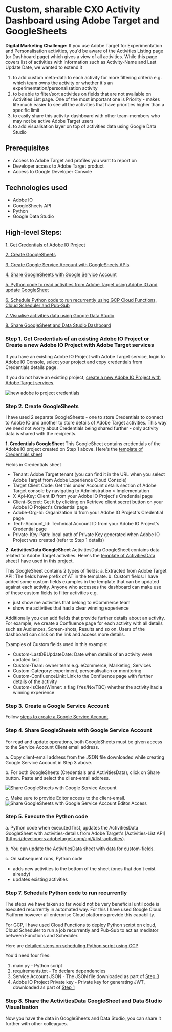 
# Custom, sharable CXO Activity Dashboard using Adobe Target and GoogleSheets

**Digital Marketing Challenge:** If you use Adobe Target for Experimentation and Personalisation activities, you'd be aware of the Activities Listing page (or Dashboard page) which gives a view of all activities. While this page covers list of activities with information such as Activity-Name and Last Update Date, we wanted to extend it
1. to add custom meta-data to each activity for more filtering criteria e.g. which team owns the activity or whether it's an experimentation/personalisation activity
2. to be able to filter/sort activities on fields that are not available on Activities List page. One of the most important one is Priority - makes life much easier to see all the activities that have priorities higher than a specific limit
3. to easily share this activity-dashboard with other team-members who may not be active Adobe Target users
4. to add visualisation layer on top of activities data using Google Data Studio
 
## Prerequisites
- Access to Adobe Target and profiles you want to report on
- Developer access to Adobe Target product
- Access to  Google Developer Console

## Technologies used
- Adobe IO
- GoogleSheets API
- Python
- Google Data Studio


## High-level Steps:
[1. Get Credentials of Adobe IO Project](#step1)

[2. Create GoogleSheets](#step2)

[3. Create Google Service Account with GoogleSheets APIs](#step3)

[4. Share GoogleSheets with Google Service Account](#step4)

[5. Python code to read activities from Adobe Target using Adobe IO and update GoogleSheet](#step5)

[6. Schedule Python code to run recurrently using GCP Cloud Functions, Cloud Scheduler and Pub-Sub](#step6)

[7. Visualise activities data using Google Data Studio](#step7)

[8. Share GoogleSheet and Data Studio Dashboard](#step8)


### <a name="step1"></a> Step 1. Get Credentials of an existing Adobe IO Project or Create a new Adobe IO Project with Adobe Target services
If you have an existing Adobe IO Project with Adobe Target service, login to Adobe IO Console, select your project and copy credentials from Credentials details page.

If you do not have an existing project,  [create a new Adobe IO Project with Adobe Target services](https://github.com/pierian-co/custom-cxo-activity-dashboard-adobe-target-googlesheets/blob/main/create_adobeioproject_target.md).

![new adobe io project credentials](https://user-images.githubusercontent.com/71815964/104573955-6a404700-564d-11eb-9711-a1f47cf99454.png)


### <a name="step2"></a> Step 2. Create GoogleSheets
I have used 2 separate GoogleSheets - one to store Credentials to connect to Adobe IO and another to store details of Adobe Target activities. This way we need not worry about Credentials being shared further - only activity data is shared with the recipients. 

**1. Credentials GoogleSheet** 
This GoogleSheet contains credentials of the Adobe IO project created on Step 1 above. Here's the [template of Credentials sheet](https://docs.google.com/spreadsheets/d/1nkF3EE3WL0UGhtFFFxjhG1OkDKyGSIBuW6Fd3kcmJa4/edit?usp=sharing)

Fields in Credentials sheet
- Tenant: Adobe Target tenant (you can find it in the URL when you select Adobe Target from Adobe Experience Cloud Console)
- Target Client Code: Get this under Account details section of Adobe Target console by navigating to Administration > Implementation 
- X-Api-Key: Client ID from your Adobe IO Project's Credential page
- Client-Secret: Get it by clicking on Retrieve client secret button on your Adobe IO Project's Credential page
- Adobe-Org-Id: Organization Id from your Adobe IO Project's Credential page
- Tech-Account_Id: Technical Account ID from your Adobe IO Project's Credential page
- Private-Key-Path: local path of Private Key generated when Adobe IO Project was created (refer to Step 1 details)

**2. ActivitiesData GoogleSheet**
ActivitiesData GoogleSheet contains data related to Adobe Target activities. Here's the [template of ActivitiesData sheet](https://docs.google.com/spreadsheets/d/1lk5btAUQAwO6IfaA4UeqSIF29wnC7zNNvsA_Dyoophw/edit?usp=sharing) I have used in this project.

This GoogleSheet contains 2 types of fields:
a. Extracted from Adobe Target API: The fields have prefix of AT in the template.
b. Custom fields: I have added some custom fields examples in the template that can be updated against each activity. Anyone who accesses the dashboard can make use of these custom fields to filter activities e.g. 
- just show me activities that belong to eCommerce team
- show me activities that had a clear winning experience

Additionally you can add fields that provide further details about an activity. For example, we create a Confluence page for each activity with all details such as Audiences, Screen-shots, Results and so on. Users of the dashboard can click on the link and access more details.

Examples of Custom fields used in this example:
- Custom-LastDBUpdateDate: Date when details of an activity were updated last
- Custom-Team: owner team e.g. eCommerce, Marketing, Services
- Custom-Category: experiment, personalisation or monitoring
- Custom-ConfluenceLink: Link to the Confluence page with further details of the activity
- Custom-IsClearWinner: a flag (Yes/No/TBC) whether the activity had a winning experience


### <a name="step3"></a> Step 3. Create a Google Service Account

Follow [steps to create a Google Service Account](https://github.com/pierian-co/custom-cxo-activity-dashboard-adobe-target-googlesheets/blob/main/create_googleserviceaccount.md). 

### <a name="step4"></a> Step 4. Share GoogleSheets with Google Service Account

For read and update operations, both GoogleSheets must be given access to the Service Account Client email address.

a. Copy client-email address from the JSON file downloaded while creating Google Service Account in Step 3 above.

b. For both GoogleSheets (Credentials and ActivitiesData), click on Share button. Paste and select the client-email address.

![Share GoogleSheets with Google Service Account](https://user-images.githubusercontent.com/71815964/104570760-3b74a180-564a-11eb-97ae-899c8aebaaa9.png)

c. Make sure to provide Editor access to the client-email.
![Share GoogleSheets with Google Service Account Editor Access](https://user-images.githubusercontent.com/71815964/104573412-c3f44180-564c-11eb-81ce-c528fa7eb422.png)

### <a name="step5"></a> Step 5. Execute the Python code

a. Python code when executed first, updates the ActivitiesData GoogleSheet with activities-details from Adobe Target's [Activities-List API] (https://developers.adobetarget.com/api/#list-activities).

b. You can update the ActivitiesData sheet with data for custom-fields.

c. On subsequent runs, Python code
- adds new activities to the bottom of the sheet (ones that don't exist already)
- updates existing activities

### <a name="step7"></a> Step 7. Schedule Python code to run recurrently

The steps we have taken so far would not be very beneficial until code is executed recurrently in automated way. For this I have used Google Cloud Platform however all enterprise Cloud platforms provide this capability.

For GCP, I have used Cloud Functions to deploy Python script on cloud, Cloud Scheduler to run a job recurrently and Pub-Sub to act as mediator between Functions and Scheduler.

Here are [detailed steps on scheduling Python script using GCP](https://github.com/pierian-co/execute-python-script-recurrently-gcp)

You'd need four files:
1. main.py - Python script
2. requirements.txt - To declare dependencies
3. Service Account JSON - The JSON file downloaded as part of [Step 3](#step3)
4. Adobe IO Project Private key - Private key for generating JWT, downloaded as part of [Step 1](#step1)

### <a name="step8"></a> Step 8. Share the ActivitiesData GoogleSheet and Data Studio Visualisation

Now you have the data in GoogleSheets and Data Studio, you can share it further with other colleagues.
